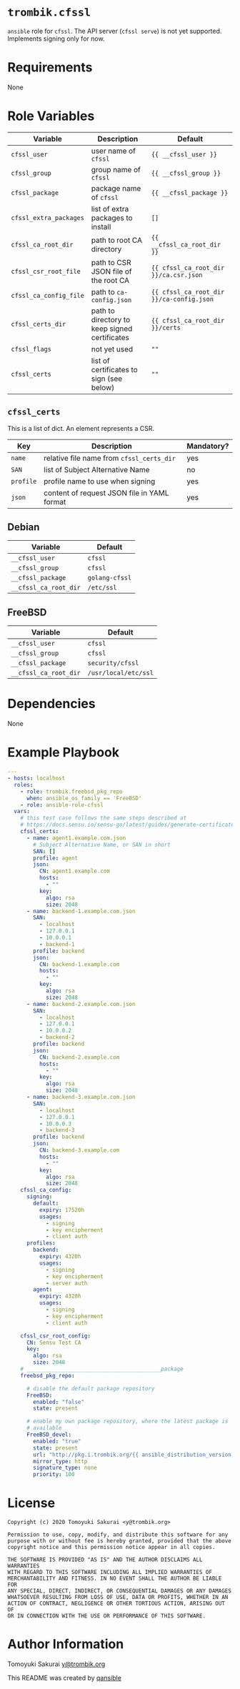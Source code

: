 # `trombik.cfssl`

`ansible` role for `cfssl`. The API server (`cfssl serve`) is not yet
supported. Implements signing only for now.

# Requirements

None

# Role Variables

| Variable | Description | Default |
|----------|-------------|---------|
| `cfssl_user` | user name of `cfssl` | `{{ __cfssl_user }}` |
| `cfssl_group` | group name of `cfssl` | `{{ __cfssl_group }}` |
| `cfssl_package` | package name of `cfssl` | `{{ __cfssl_package }}` |
| `cfssl_extra_packages` | list of extra packages to install | `[]` |
| `cfssl_ca_root_dir` | path to root CA directory | `{{ __cfssl_ca_root_dir }}` |
| `cfssl_csr_root_file` | path to CSR JSON file of the root CA | `{{ cfssl_ca_root_dir }}/ca.csr.json` |
| `cfssl_ca_config_file` | path to `ca-config.json` | `{{ cfssl_ca_root_dir }}/ca-config.json` |
| `cfssl_certs_dir` | path to directory to keep signed certificates | `{{ cfssl_ca_root_dir }}/certs` |
| `cfssl_flags` | not yet used | `""` |
| `cfssl_certs` | list of certificates to sign (see below) | `""` |

## `cfssl_certs`

This is a list of dict. An element represents a CSR.

| Key | Description | Mandatory? |
|-----|-------------|------------|
| `name` | relative file name from `cfssl_certs_dir` | yes |
| `SAN` | list of Subject Alternative Name | no |
| `profile` | profile name to use when signing | yes |
| `json` | content of request JSON file in YAML format | yes |

## Debian

| Variable | Default |
|----------|---------|
| `__cfssl_user` | `cfssl` |
| `__cfssl_group` | `cfssl` |
| `__cfssl_package` | `golang-cfssl` |
| `__cfssl_ca_root_dir` | `/etc/ssl` |

## FreeBSD

| Variable | Default |
|----------|---------|
| `__cfssl_user` | `cfssl` |
| `__cfssl_group` | `cfssl` |
| `__cfssl_package` | `security/cfssl` |
| `__cfssl_ca_root_dir` | `/usr/local/etc/ssl` |

# Dependencies

None

# Example Playbook

```yaml
---
- hosts: localhost
  roles:
    - role: trombik.freebsd_pkg_repo
      when: ansible_os_family == 'FreeBSD'
    - role: ansible-role-cfssl
  vars:
    # this test case follows the same steps described at
    # https://docs.sensu.io/sensu-go/latest/guides/generate-certificates/
    cfssl_certs:
      - name: agent1.example.com.json
        # Subject Alternative Name, or SAN in short
        SAN: []
        profile: agent
        json:
          CN: agent1.example.com
          hosts:
            - ""
          key:
            algo: rsa
            size: 2048
      - name: backend-1.example.com.json
        SAN:
          - localhost
          - 127.0.0.1
          - 10.0.0.1
          - backend-1
        profile: backend
        json:
          CN: backend-1.example.com
          hosts:
            - ""
          key:
            algo: rsa
            size: 2048
      - name: backend-2.example.com.json
        SAN:
          - localhost
          - 127.0.0.1
          - 10.0.0.2
          - backend-2
        profile: backend
        json:
          CN: backend-2.example.com
          hosts:
            - ""
          key:
            algo: rsa
            size: 2048
      - name: backend-3.example.com.json
        SAN:
          - localhost
          - 127.0.0.1
          - 10.0.0.3
          - backend-3
        profile: backend
        json:
          CN: backend-3.example.com
          hosts:
            - ""
          key:
            algo: rsa
            size: 2048
    cfssl_ca_config:
      signing:
        default:
          expiry: 17520h
          usages:
            - signing
            - key encipherment
            - client auth
      profiles:
        backend:
          expiry: 4320h
          usages:
            - signing
            - key encipherment
            - server auth
        agent:
          expiry: 4320h
          usages:
            - signing
            - key encipherment
            - client auth

    cfssl_csr_root_config:
      CN: Sensu Test CA
      key:
        algo: rsa
        size: 2048
    # __________________________________________package
    freebsd_pkg_repo:

      # disable the default package repository
      FreeBSD:
        enabled: "false"
        state: present

      # enable my own package repository, where the latest package is
      # available
      FreeBSD_devel:
        enabled: "true"
        state: present
        url: "http://pkg.i.trombik.org/{{ ansible_distribution_version | regex_replace('\\.', '') }}{{ansible_architecture}}-default-default/"
        mirror_type: http
        signature_type: none
        priority: 100
```

# License

```
Copyright (c) 2020 Tomoyuki Sakurai <y@trombik.org>

Permission to use, copy, modify, and distribute this software for any
purpose with or without fee is hereby granted, provided that the above
copyright notice and this permission notice appear in all copies.

THE SOFTWARE IS PROVIDED "AS IS" AND THE AUTHOR DISCLAIMS ALL WARRANTIES
WITH REGARD TO THIS SOFTWARE INCLUDING ALL IMPLIED WARRANTIES OF
MERCHANTABILITY AND FITNESS. IN NO EVENT SHALL THE AUTHOR BE LIABLE FOR
ANY SPECIAL, DIRECT, INDIRECT, OR CONSEQUENTIAL DAMAGES OR ANY DAMAGES
WHATSOEVER RESULTING FROM LOSS OF USE, DATA OR PROFITS, WHETHER IN AN
ACTION OF CONTRACT, NEGLIGENCE OR OTHER TORTIOUS ACTION, ARISING OUT OF
OR IN CONNECTION WITH THE USE OR PERFORMANCE OF THIS SOFTWARE.
```

# Author Information

Tomoyuki Sakurai <y@trombik.org>

This README was created by [qansible](https://github.com/trombik/qansible)
